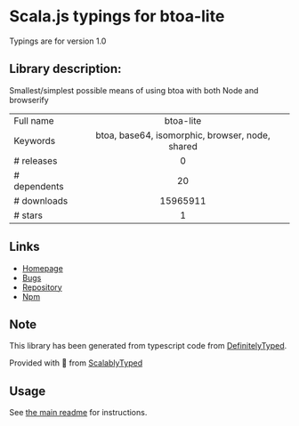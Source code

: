 
# Scala.js typings for btoa-lite

Typings are for version 1.0

## Library description:
Smallest/simplest possible means of using btoa with both Node and browserify

|                    |                 |
| ------------------ | :-------------: |
| Full name          | btoa-lite |
| Keywords           | btoa, base64, isomorphic, browser, node, shared |
| # releases         | 0 |
| # dependents       | 20 |
| # downloads        | 15965911 |
| # stars            | 1 |

## Links
- [Homepage](https://github.com/hughsk/btoa-lite)
- [Bugs](https://github.com/hughsk/btoa-lite/issues)
- [Repository](https://github.com/hughsk/btoa-lite)
- [Npm](https://www.npmjs.com/package/btoa-lite)
    


## Note
This library has been generated from typescript code from [DefinitelyTyped](https://definitelytyped.org).

Provided with :purple_heart: from [ScalablyTyped](https://github.com/oyvindberg/ScalablyTyped)

## Usage
See [the main readme](../../readme.md) for instructions.


